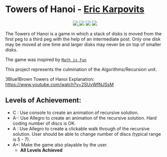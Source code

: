 # Towers of Hanoi - [Eric Karpovits](https://github.com/EricKarpovits)

<p align="center">
  <a href="https://github.com/EricKarpovits/">
         <img src="https://img.shields.io/badge/developer-EricKarpovits-blue?style=flat-square&logo=github">
  </a> 
  <img src="https://img.shields.io/badge/version-1.2.2-brightgreen?style=flat-square&color=2bbc8a"> <img src="https://img.shields.io/badge/build-passed-brightgreen?style=flat-square"> <img src="https://img.shields.io/badge/made%20with-C++-1f425f.svg?style=flat-square&logo=c%2B%2B">
</p>

The Towers of Hanoi is a game in which a stack of disks is moved from the first peg to a third peg with the help of an intermediate post.  Only one disk may be moved at one time and larger disks may never be on top of smaller disks.

The game was inspired by [`Math is Fun`](http://www.mathsisfun.com/games/towerofhanoi.html)

This project represents the culmination of the Algorithms/Recursion unit. 

3Blue1Brown Towers of Hanoi Explanation: https://www.youtube.com/watch?v=2SUvWfNJSsM

Levels of Achievement:
-----
  * C  : Use console to create an animation of recursive solution.  
  * A-: Use Allegro to create an animation of the recursive solution. Hard coding number of discs is OK.
  * A  : Use Allegro to create a clickable walk through of the recursive solution. User should be able to change number of discs (typical range is 5 - 7).
  * A+: Make the game also playable by the user.   
    * **All Levels Achieved**
